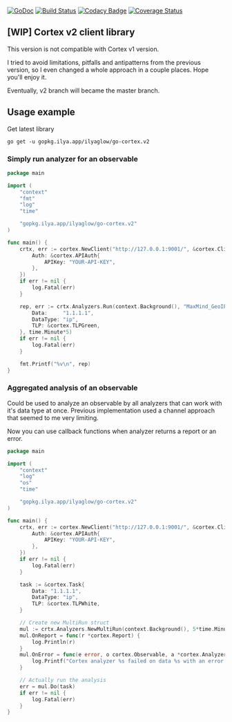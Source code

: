 [![GoDoc](https://godoc.org/github.com/ilyaglow/go-cortex?status.svg)](http://godoc.org/github.com/ilyaglow/go-cortex)
[![Build Status](https://travis-ci.org/ilyaglow/go-cortex.svg?branch=v2)](https://travis-ci.org/ilyaglow/go-cortex)
[![Codacy Badge](https://api.codacy.com/project/badge/Grade/1d131300c6864599b5335f2439b7e2d4)](https://www.codacy.com/app/ilyaglow/go-cortex?utm_source=github.com&amp;utm_medium=referral&amp;utm_content=ilyaglow/go-cortex&amp;utm_campaign=Badge_Grade)
[![Coverage Status](https://coveralls.io/repos/github/ilyaglow/go-cortex/badge.svg?branch=v2)](https://coveralls.io/github/ilyaglow/go-cortex?branch=v2)

[WIP] Cortex v2 client library
------------------------------

This version is not compatible with Cortex v1 version.

I tried to avoid limitations, pitfalls and antipatterns from the previous version, so I even changed a whole approach in a couple places. Hope you'll enjoy it.

Eventually, v2 branch will became the master branch.

## Usage example

Get latest library
```
go get -u gopkg.ilya.app/ilyaglow/go-cortex.v2
```

### Simply run analyzer for an observable

```go
package main

import (
	"context"
	"fmt"
	"log"
	"time"

	"gopkg.ilya.app/ilyaglow/go-cortex.v2"
)

func main() {
	crtx, err := cortex.NewClient("http://127.0.0.1:9001/", &cortex.ClientOpts{
		Auth: &cortex.APIAuth{
			APIKey: "YOUR-API-KEY",
		},
	})
	if err != nil {
		log.Fatal(err)
	}

	rep, err := crtx.Analyzers.Run(context.Background(), "MaxMind_GeoIP_3_0", &cortex.Task{
		Data:     "1.1.1.1",
		DataType: "ip",
		TLP: &cortex.TLPGreen,
	}, time.Minute*5)
	if err != nil {
		log.Fatal(err)
	}

	fmt.Printf("%v\n", rep)
}
```

### Aggregated analysis of an observable

Could be used to analyze an observable by all analyzers that can work with it's data type at once. Previous implementation used a channel approach that seemed to me very limiting.

Now you can use callback functions when analyzer returns a report or an error.

```go
package main

import (
	"context"
	"log"
	"os"
	"time"

	"gopkg.ilya.app/ilyaglow/go-cortex.v2"
)

func main() {
	crtx, err := cortex.NewClient("http://127.0.0.1:9001/", &cortex.ClientOpts{
		Auth: &cortex.APIAuth{
			APIKey: "YOUR-API-KEY",
		},
	})
	if err != nil {
		log.Fatal(err)
	}

	task := &cortex.Task{
		Data: "1.1.1.1",
        DataType: "ip",
		TLP: &cortex.TLPWhite,
	}

	// Create new MultiRun struct
	mul := crtx.Analyzers.NewMultiRun(context.Background(), 5*time.Minute)
	mul.OnReport = func(r *cortex.Report) {
		log.Println(r)
	}
	mul.OnError = func(e error, o cortex.Observable, a *cortex.Analyzer) {
		log.Printf("Cortex analyzer %s failed on data %s with an error: %s", a.Name, o.Description(), e.Error())
	}

	// Actually run the analysis
	err = mul.Do(task)
	if err != nil {
		log.Fatal(err)
	}
}
```
